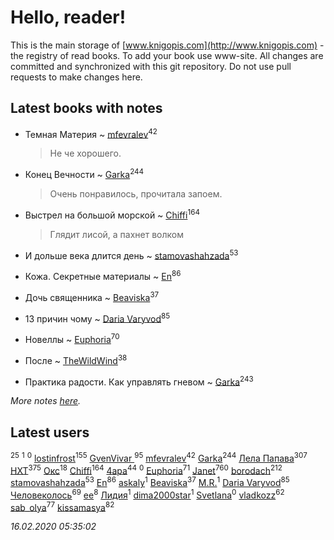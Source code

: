 # Hello, reader!
This is the main storage of [www.knigopis.com](http://www.knigopis.com) - the registry of read books.
To add your book use www-site. All changes are committed and synchronized with this git repository.
Do not use pull requests to make changes here.


## Latest books with notes
* Темная Материя ~ [mfevralev](users/140/140966150-vkontakte)<sup>42</sup>
    > Не че хорошего.

* Конец Вечности ~ [Garka](users/115/115753719718250012620-google)<sup>244</sup>
    > Очень понравилось, прочитала запоем.

* Выстрел на большой морской ~ [Chiffi](users/105/105831994080785626680-google)<sup>164</sup>
    > Глядит лисой, а пахнет волком

* И дольше века длится день ~ [stamovashahzada](users/310/310646815-vkontakte)<sup>53</sup>

* Кожа. Секретные материалы ~ [En](users/333/333646551-vkontakte)<sup>86</sup>

* Дочь священника ~ [Beaviska](users/102/10202544960024508-facebook)<sup>37</sup>

* 13 причин чому ~ [Daria Varyvod](users/829/829893410524253-facebook)<sup>85</sup>

* Новеллы ~ [Euphoria](users/106/106304994652616315178-google)<sup>70</sup>

* После ~ [TheWildWind](users/262/262062207519652-facebook)<sup>38</sup>

* Практика радости. Как управлять гневом ~ [Garka](users/115/115753719718250012620-google)<sup>243</sup>


_More notes [here](latest_books_with_notes.md)._


## Latest users
[](users/270/270444099499-odnoklassniki)<sup>25</sup> 
[](users/104/104950233638594044334-google)<sup>1</sup> 
[](users/104/104950233638594044334-googleplus)<sup>0</sup> 
[lostinfrost](users/217/217891524-vkontakte)<sup>155</sup> 
[GvenVivar ](users/158/158266434925901-facebook)<sup>95</sup> 
[mfevralev](users/140/140966150-vkontakte)<sup>42</sup> 
[Garka](users/115/115753719718250012620-google)<sup>244</sup> 
[Лела Папава](users/761/76187635-vkontakte)<sup>307</sup> 
[HXT](users/100/100002563462782-facebook)<sup>375</sup> 
[Окс](users/102/102536471289425216982-google)<sup>18</sup> 
[Chiffi](users/105/105831994080785626680-google)<sup>164</sup> 
[4apa](users/117/117392596378069249667-google)<sup>44</sup> 
[](users/133/1333089180107181-facebook)<sup>0</sup> 
[Euphoria](users/106/106304994652616315178-google)<sup>71</sup> 
[Janet](users/108/108113656204404967440-google)<sup>760</sup> 
[borodach](users/157/15706320-vkontakte)<sup>212</sup> 
[stamovashahzada](users/310/310646815-vkontakte)<sup>53</sup> 
[En](users/333/333646551-vkontakte)<sup>86</sup> 
[askaly](users/326/326783541-vkontakte)<sup>1</sup> 
[Beaviska](users/102/10202544960024508-facebook)<sup>37</sup> 
[M.R.](users/224/2243130637083499985-mailru)<sup>1</sup> 
[Daria Varyvod](users/829/829893410524253-facebook)<sup>85</sup> 
[Человеколось](users/174/17475979687188177329-mailru)<sup>69</sup> 
[ee](users/219/2195256973544755662-mailru)<sup>8</sup> 
[Лидия](users/105/105055730920363448346-google)<sup>1</sup> 
[dima2000star](users/100/100014192622254671058-google)<sup>1</sup> 
[Svetlana](users/189/189154139125182-facebook)<sup>0</sup> 
[vladkozz](users/572/57239276-vkontakte)<sup>62</sup> 
[sab_olya](users/139/139338401-vkontakte)<sup>77</sup> 
[kissamasya](users/684/68439978-vkontakte)<sup>82</sup> 


_16.02.2020 05:35:02_

